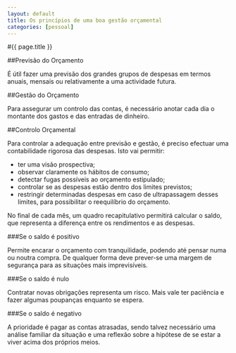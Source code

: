 ```yaml
---
layout: default
title: Os princípios de uma boa gestão orçamental
categories: [pessoal]
---
```


#{{ page.title }}

##Previsão do Orçamento

É útil fazer uma previsão dos grandes grupos de despesas em termos anuais, mensais ou relativamente a uma actividade futura.

##Gestão do Orçamento

Para assegurar um controlo das contas, é necessário anotar cada dia o montante dos gastos e das entradas de dinheiro.

##Controlo Orçamental

Para controlar a adequação entre previsão e gestão, é preciso efectuar uma contabilidade rigorosa das despesas. Isto vai permitir:

* ter uma visão prospectiva;
* observar claramente os hábitos de consumo;
* detectar fugas possíveis ao orçamento estipulado;
* controlar se as despesas estão dentro dos limites previstos;
* restringir determinadas despesas em caso de ultrapassagem desses limites, para possibilitar o reequilíbrio do orçamento.

No final de cada mês, um quadro recapitulativo permitirá calcular o saldo, que representa a diferença entre os rendimentos e as despesas.

###Se o saldo é positivo

Permite encarar o orçamento com tranquilidade, podendo até pensar numa ou noutra compra. De qualquer forma deve prever-se uma margem de segurança para as situações mais imprevisíveis.

###Se o saldo é nulo

Contratar novas obrigações representa um risco. Mais vale ter paciência e fazer algumas poupanças enquanto se espera.

###Se o saldo é negativo

A prioridade é pagar as contas atrasadas, sendo talvez necessário uma análise familiar da situação e uma reflexão sobre a hipótese de se estar a viver acima dos próprios meios.